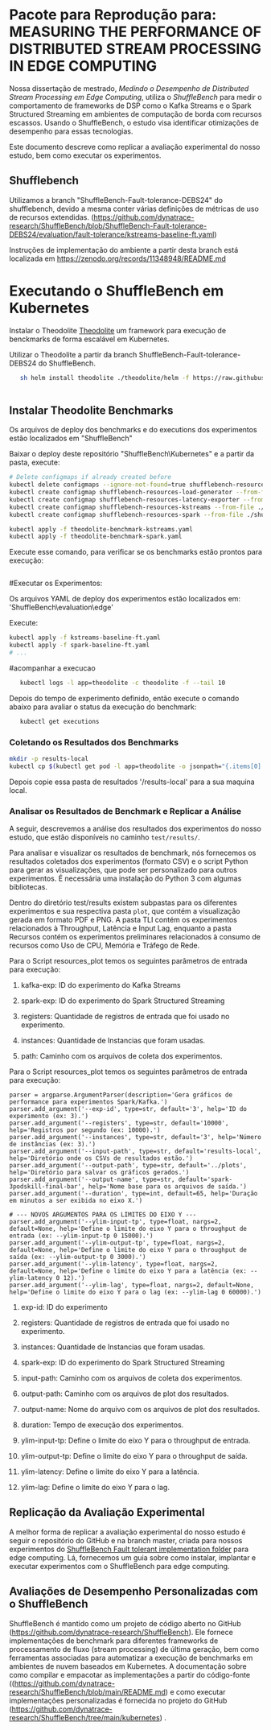# Pacote para Reprodução para: MEASURING THE PERFORMANCE OF DISTRIBUTED STREAM PROCESSING IN EDGE COMPUTING

Nossa dissertação de mestrado, *Medindo o Desempenho de Distributed Stream Processing em Edge Computing*, utiliza o *ShuffleBench* para medir o comportamento de frameworks de DSP como o Kafka Streams e o Spark Structured Streaming em ambientes de computação de borda com recursos escassos. Usando o ShuffleBench, o estudo visa identificar otimizações de desempenho para essas tecnologias.

Este documento descreve como replicar a avaliação experimental do nosso estudo, bem como executar os experimentos.

## Shufflebench

Utilizamos a branch "ShuffleBench-Fault-tolerance-DEBS24" do shufflebench, devido a mesma conter várias definições de métricas de uso de recursos extendidas. (https://github.com/dynatrace-research/ShuffleBench/blob/ShuffleBench-Fault-tolerance-DEBS24/evaluation/fault-tolerance/kstreams-baseline-ft.yaml)

Instruções de implementação do ambiente a partir desta branch está localizada em https://zenodo.org/records/11348948/README.md 

# Executando o ShuffleBench em Kubernetes

Instalar o Theodolite [Theodolite](https://www.theodolite.rocks/) um framework para execução de benckmarks de forma escalável em Kubernetes.

Utilizar o Theodolite a partir da branch ShuffleBench-Fault-tolerance-DEBS24 do ShuffleBench.
```sh helm dependencies update theodolite/helm
   sh helm install theodolite ./theodolite/helm -f https://raw.githubusercontent.com/cau-se/theodolite/main/helm/preconfigs/extended-metrics.yaml -f values.yaml -f values-aws-nodegroups.yaml
   
```
## Instalar Theodolite Benchmarks

Os arquivos de deploy dos benchmarks e do executions dos experimentos estão localizados em "ShuffleBench"

Baixar o deploy deste repositório "ShuffleBench\Kubernetes" e a partir da pasta, execute:
```sh
# Delete configmaps if already created before
kubectl delete configmaps --ignore-not-found=true shufflebench-resources-load-generator shufflebench-resources-latency-exporter shufflebench-resources-kstreams shufflebench-resources-spark 
kubectl create configmap shufflebench-resources-load-generator --from-file ./shuffle-load-generator/
kubectl create configmap shufflebench-resources-latency-exporter --from-file ./shuffle-latency-exporter/
kubectl create configmap shufflebench-resources-kstreams --from-file ./shuffle-kstreams/
kubectl create configmap shufflebench-resources-spark --from-file ./shuffle-sparkStructuredStreaming/

kubectl apply -f theodolite-benchmark-kstreams.yaml
kubectl apply -f theodolite-benchmark-spark.yaml
```
Execute esse comando, para verificar se os benchmarks estão prontos para execução:

```sh kubectl get benchmarks
```
#Executar os Experimentos:

Os arquivos YAML de deploy dos experimentos estão localizados em: 'ShuffleBench\evaluation\edge\'

Execute:
```sh
kubectl apply -f kstreams-baseline-ft.yaml
kubectl apply -f spark-baseline-ft.yaml
# ...
```

#acompanhar a execucao
   
```sh
   kubectl logs -l app=theodolite -c theodolite -f --tail 10 
```
Depois do tempo de experimento definido, então execute o comando abaixo para avaliar o status da execução do benchmark:

```sh
   kubectl get executions
```
### Coletando os Resultados dos Benchmarks

```sh
mkdir -p results-local
kubectl cp $(kubectl get pod -l app=theodolite -o jsonpath="{.items[0].metadata.name}"):results results-local -c results-access
```
Depois copie essa pasta de resultados '/results-local' para a sua maquina local.

### Analisar os Resultados de Benchmark e Replicar a Análise

A seguir, descrevemos a análise dos resultados dos experimentos do nosso estudo, que estão disponíveis no caminho `test/results/`.

Para analisar e visualizar os resultados de benchmark, nós fornecemos os resultados coletados dos experimentos (formato CSV) e o script Python para gerar as visualizações, que pode ser personalizado para outros experimentos. É necessária uma instalação do Python 3 com algumas bibliotecas.

Dentro do diretório test/results existem subpastas para os diferentes experimentos e sua respectiva pasta `plot`, que contém a visualização gerada em formato PDF e PNG. A pasta TLI contém os experimentos relacionados à Throughput, Latência e Input Lag, enquanto a pasta Recursos contém os experimentos preliminares relacionados à consumo de recursos como Uso de CPU, Memória e Tráfego de Rede.

Para o Script resources_plot temos os seguintes parâmetros de entrada para execução:

1. kafka-exp: ID do experimento do Kafka Streams

2. spark-exp: ID do experimento do Spark Structured Streaming

3. registers: Quantidade de registros de entrada que foi usado no experimento.

4. instances: Quantidade de Instancias que foram usadas.

5. path: Caminho com os arquivos de coleta dos experimentos.


Para o Script resources_plot temos os seguintes parâmetros de entrada para execução:

    parser = argparse.ArgumentParser(description='Gera gráficos de performance para experimentos Spark/Kafka.')
    parser.add_argument('--exp-id', type=str, default='3', help='ID do experimento (ex: 3).')
    parser.add_argument('--registers', type=str, default='10000', help='Registros por segundo (ex: 10000).')
    parser.add_argument('--instances', type=str, default='3', help='Número de instâncias (ex: 3).')
    parser.add_argument('--input-path', type=str, default='results-local', help='Diretório onde os CSVs de resultados estão.')
    parser.add_argument('--output-path', type=str, default='../plots', help='Diretório para salvar os gráficos gerados.')
    parser.add_argument('--output-name', type=str, default='spark-3podskill-final-bar', help='Nome base para os arquivos de saída.')
    parser.add_argument('--duration', type=int, default=65, help='Duração em minutos a ser exibida no eixo X.')
    
    # --- NOVOS ARGUMENTOS PARA OS LIMITES DO EIXO Y ---
    parser.add_argument('--ylim-input-tp', type=float, nargs=2, default=None, help='Define o limite do eixo Y para o throughput de entrada (ex: --ylim-input-tp 0 15000).')
    parser.add_argument('--ylim-output-tp', type=float, nargs=2, default=None, help='Define o limite do eixo Y para o throughput de saída (ex: --ylim-output-tp 0 3000).')
    parser.add_argument('--ylim-latency', type=float, nargs=2, default=None, help='Define o limite do eixo Y para a latência (ex: --ylim-latency 0 12).')
    parser.add_argument('--ylim-lag', type=float, nargs=2, default=None, help='Define o limite do eixo Y para o lag (ex: --ylim-lag 0 60000).')

1. exp-id: ID do experimento

2. registers: Quantidade de registros de entrada que foi usado no experimento.

4. instances: Quantidade de Instancias que foram usadas.

3. spark-exp: ID do experimento do Spark Structured Streaming

4. input-path: Caminho com os arquivos de coleta dos experimentos.

5. output-path: Caminho com os arquivos de plot dos resultados.

6. output-name: Nome do arquivo com os arquivos de plot dos resultados.

7. duration: Tempo de execução dos experimentos.

8. ylim-input-tp: Define o limite do eixo Y para o throughput de entrada.

9. ylim-output-tp: Define o limite do eixo Y para o throughput de saída.

10. ylim-latency: Define o limite do eixo Y para a latência.

11. ylim-lag: Define o limite do eixo Y para o lag.


## Replicação da Avaliação Experimental

A melhor forma de replicar a avaliação experimental do nosso estudo é seguir o repositório do GitHub e na branch master, criada para nossos experimentos do  [ShuffleBench Fault tolerant implementation folder](ShuffleBench) para edge computing. Lá, fornecemos um guia sobre como instalar, implantar e executar experimentos com o ShuffleBench para edge computing.



## Avaliações de Desempenho Personalizadas com o ShuffleBench


ShuffleBench é mantido como um projeto de código aberto no GitHub (https://github.com/dynatrace-research/ShuffleBench). Ele fornece implementações de benchmark para diferentes frameworks de processamento de fluxo (stream processing) de última geração, bem como ferramentas associadas para automatizar a execução de benchmarks em ambientes de nuvem baseados em Kubernetes. A documentação sobre como compilar e empacotar as implementações a partir do código-fonte ((https://github.com/dynatrace-research/ShuffleBench/blob/main/README.md) e como executar implementações personalizadas é fornecida no projeto do GitHub (https://github.com/dynatrace-research/ShuffleBench/tree/main/kubernetes) .



